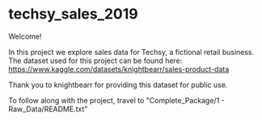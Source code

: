 # techsy_sales_2019

Welcome!

In this project we explore sales data for Techsy, a fictional retail business. The dataset used for this project can be found here: https://www.kaggle.com/datasets/knightbearr/sales-product-data

Thank you to knightbearr for providing this dataset for public use.

To follow along with the project, travel to "Complete_Package/1 - Raw_Data/README.txt"
